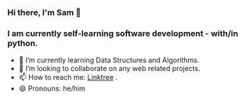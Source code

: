 ### Hi there, I'm Sam 👋 
### I am currently self-learning software development - with/in python.

- 🌱 I’m currently learning Data Structures and Algorithms.
- 👯 I’m looking to collaborate on any web related projects.
- 📫 How to reach me: [Linktree](https://linktr.ee/SamuelNWanyoike) .
- 😄 Pronouns: he/him
